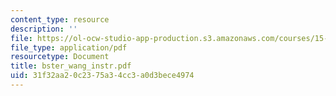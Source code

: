 ```yaml
---
content_type: resource
description: ''
file: https://ol-ocw-studio-app-production.s3.amazonaws.com/courses/15-667-negotiation-and-conflict-management-spring-2001/31f32aa20c2375a34cc3a0d3bece4974_bster_wang_instr.pdf
file_type: application/pdf
resourcetype: Document
title: bster_wang_instr.pdf
uid: 31f32aa2-0c23-75a3-4cc3-a0d3bece4974
---
```

